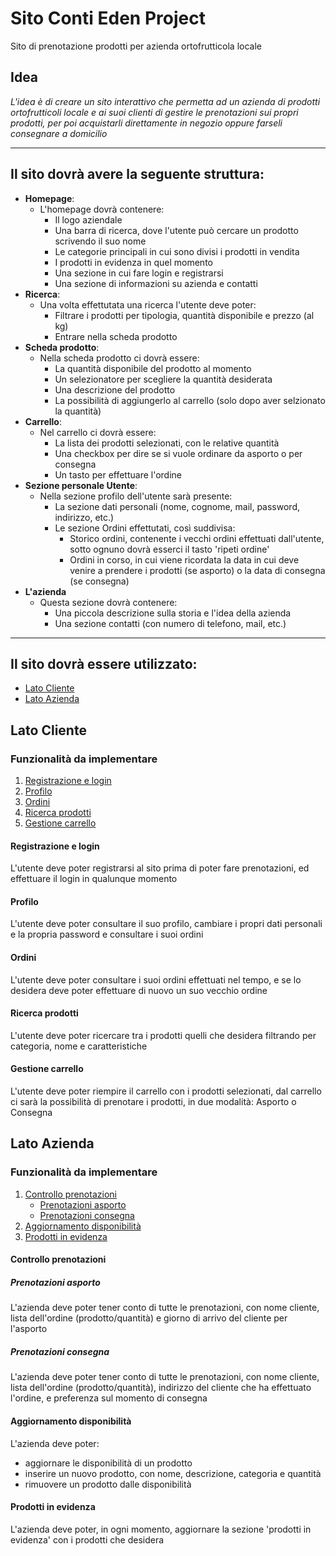 # Sito Conti Eden Project
Sito di prenotazione prodotti per azienda ortofrutticola locale
## Idea
_L'idea è di creare un sito interattivo che permetta ad un azienda di prodotti ortofrutticoli locale e ai suoi clienti di gestire le prenotazioni sui propri prodotti, per poi acquistarli direttamente in negozio oppure farseli consegnare a domicilio_
***
## Il sito dovrà avere la seguente struttura:
  * **Homepage**:
    * L'homepage dovrà contenere:
      * Il logo aziendale  
      * Una barra di ricerca, dove l'utente può cercare un prodotto scrivendo il suo nome
      * Le categorie principali in cui sono divisi i prodotti in vendita
      * I prodotti in evidenza in quel momento
      * Una sezione in cui fare login e registrarsi
      * Una sezione di informazioni su azienda e contatti
  * **Ricerca**:
    * Una volta effettutata una ricerca l'utente deve poter:
      * Filtrare i prodotti per tipologia, quantità disponibile e prezzo (al kg)
      * Entrare nella scheda prodotto
  * **Scheda prodotto**:
    * Nella scheda prodotto ci dovrà essere:
      * La quantità disponibile del prodotto al momento
      * Un selezionatore per scegliere la quantità desiderata
      * Una descrizione del prodotto
      * La possibilità di aggiungerlo al carrello (solo dopo aver selzionato la quantità)
  * **Carrello**:
    * Nel carrello ci dovrà essere:
      * La lista dei prodotti selezionati, con le relative quantità
      * Una checkbox per dire se si vuole ordinare da asporto o per consegna
      * Un tasto per effettuare l'ordine
  * **Sezione personale Utente**:
    * Nella sezione profilo dell'utente sarà presente:
      * La sezione dati personali (nome, cognome, mail, password, indirizzo, etc.)
      * Le sezione Ordini effettutati, così suddivisa:
        * Storico ordini, contenente i vecchi ordini effettuati dall'utente, sotto ognuno dovrà esserci il tasto 'ripeti ordine'
        * Ordini in corso, in cui viene ricordata la data in cui deve venire a prendere i prodotti (se asporto) o la data di consegna (se consegna)
  * **L'azienda**
    * Questa sezione dovrà contenere:
      *  Una piccola descrizione sulla storia e l'idea della azienda
      *  Una sezione contatti (con numero di telefono, mail, etc.)
***
## Il sito dovrà essere utilizzato:
* [Lato Cliente](#lato-cliente)
* [Lato Azienda](#lato-azienda)

## Lato Cliente
  ### Funzionalità da implementare
  1. [Registrazione e login](#registrazione-e-login)
  2. [Profilo](#profilo)
  3. [Ordini](#ordini)
  4. [Ricerca prodotti](#ricerca-prodotti)
  5. [Gestione carrello](#gestione-carrello)
#### Registrazione e login
L'utente deve poter registrarsi al sito prima di poter fare prenotazioni, ed effettuare il login in qualunque momento
#### Profilo
L'utente deve poter consultare il suo profilo, cambiare i propri dati personali e la propria password e consultare i suoi ordini
#### Ordini
L'utente deve poter consultare i suoi ordini effettuati nel tempo, e se lo desidera deve poter effettuare di nuovo un suo vecchio ordine
#### Ricerca prodotti
L'utente deve poter ricercare tra i prodotti quelli che desidera filtrando per categoria, nome e caratteristiche
#### Gestione carrello
L'utente deve poter riempire il carrello con i prodotti selezionati, dal carrello ci sarà la possibilità di prenotare i prodotti, in due modalità: Asporto o Consegna

## Lato Azienda
  ### Funzionalità da implementare
  1. [Controllo prenotazioni](#controllo-prenotazioni)
      - [Prenotazioni asporto](#prenotazioni-asporto)
      - [Prenotazioni consegna](#prenotazioni-consegna)   
  2. [Aggiornamento disponibilità](#aggiornamento-disponibilità)
  3. [Prodotti in evidenza](#prodotti-in-evidenza)

#### Controllo prenotazioni
##### Prenotazioni asporto
L'azienda deve poter tener conto di tutte le prenotazioni, con nome cliente, lista dell'ordine (prodotto/quantità) e giorno di arrivo del cliente per l'asporto
##### Prenotazioni consegna
L'azienda deve poter tener conto di tutte le prenotazioni, con nome cliente, lista dell'ordine (prodotto/quantità), indirizzo del cliente che ha effettuato l'ordine, e preferenza sul momento di consegna
#### Aggiornamento disponibilità
L'azienda deve poter:
  * aggiornare le disponibilità di un prodotto
  * inserire un nuovo prodotto, con nome, descrizione, categoria e quantità
  * rimuovere un prodotto dalle disponibilità
#### Prodotti in evidenza
L'azienda deve poter, in ogni momento, aggiornare la sezione 'prodotti in evidenza' con i prodotti che desidera
